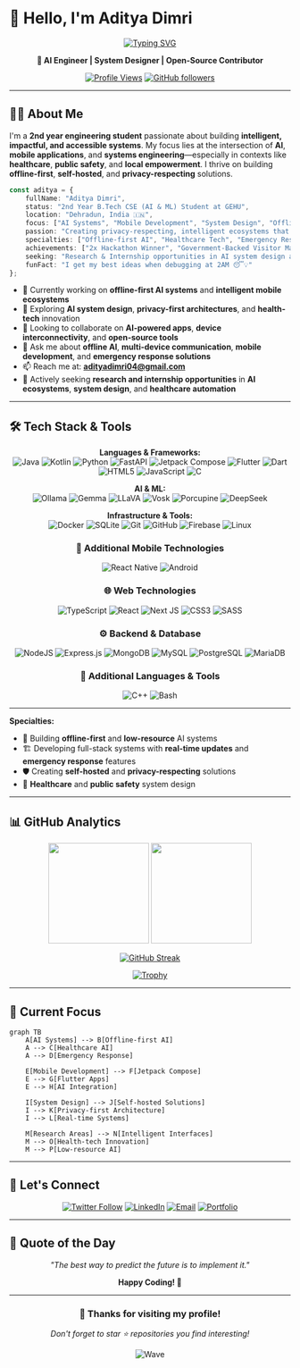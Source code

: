 # 👋 Hello, I'm Aditya Dimri

<div align="center">
  
[![Typing SVG](https://readme-typing-svg.herokuapp.com?font=Fira+Code&pause=1000&color=36BCF7&center=true&vCenter=true&width=600&lines=Offline-first+AI+Engineer;Healthcare+Tech+Innovator;System+Designer;Open-Source+Contributor;Building+Multi-device+Ecosystems)](https://git.io/typing-svg)

**🚀  AI Engineer | System Designer | Open-Source Contributor**

[![Profile Views](https://komarev.com/ghpvc/?username=Aadity31&label=Profile%20views&color=0e75b6&style=for-the-badge)](https://github.com/Aadity31)
[![GitHub followers](https://img.shields.io/github/followers/Aadity31?logo=github&style=for-the-badge&color=0e75b6&labelColor=1a1a1a)](https://github.com/Aadity31)

</div>

---

## 🧑‍💻 About Me

I'm a **2nd year engineering student** passionate about building **intelligent, impactful, and accessible systems**. My focus lies at the intersection of **AI**, **mobile applications**, and **systems engineering**—especially in contexts like **healthcare**, **public safety**, and **local empowerment**. I thrive on building **offline-first**, **self-hosted**, and **privacy-respecting** solutions.

```typescript
const aditya = {
    fullName: "Aditya Dimri",
    status: "2nd Year B.Tech CSE (AI & ML) Student at GEHU",
    location: "Dehradun, India 🇮🇳",
    focus: ["AI Systems", "Mobile Development", "System Design", "Offline Connectivity"],
    passion: "Creating privacy-respecting, intelligent ecosystems that assist in real-life use cases",
    specialties: ["Offline-first AI", "Healthcare Tech", "Emergency Response", "Multi-device Ecosystems"],
    achievements: ["2x Hackathon Winner", "Government-Backed Visitor Management System Developer"],
    seeking: "Research & Internship opportunities in AI system design and health-tech",
    funFact: "I get my best ideas when debugging at 2AM 😴💡"
};

```

- 🔭 Currently working on **offline-first AI systems** and **intelligent mobile ecosystems**
- 🌱 Exploring **AI system design**, **privacy-first architectures**, and **health-tech** innovation
- 👯 Looking to collaborate on **AI-powered apps**, **device interconnectivity**, and **open-source tools**
- 💬 Ask me about **offline AI**, **multi-device communication**, **mobile development**, and **emergency response solutions**
- 📫 Reach me at: **adityadimri04@gmail.com**
- 🎯 Actively seeking **research and internship opportunities** in **AI ecosystems**, **system design**, and **healthcare automation**

---

## 🛠️ Tech Stack & Tools
<div align="center">

**Languages & Frameworks:**  
![Java](https://img.shields.io/badge/java-%23ED8B00.svg?style=for-the-badge&logo=openjdk&logoColor=white)
![Kotlin](https://img.shields.io/badge/kotlin-%237F52FF.svg?style=for-the-badge&logo=kotlin&logoColor=white)
![Python](https://img.shields.io/badge/python-3670A0?style=for-the-badge&logo=python&logoColor=ffdd54)
![FastAPI](https://img.shields.io/badge/FastAPI-005571?style=for-the-badge&logo=fastapi)
![Jetpack Compose](https://img.shields.io/badge/Jetpack%20Compose-4285F4?style=for-the-badge&logo=jetpackcompose&logoColor=white)
![Flutter](https://img.shields.io/badge/Flutter-%2302569B.svg?style=for-the-badge&logo=Flutter&logoColor=white)
![Dart](https://img.shields.io/badge/dart-%230175C2.svg?style=for-the-badge&logo=dart&logoColor=white)
![HTML5](https://img.shields.io/badge/html5-%23E34F26.svg?style=for-the-badge&logo=html5&logoColor=white)
![JavaScript](https://img.shields.io/badge/javascript-%23323330.svg?style=for-the-badge&logo=javascript&logoColor=%23F7DF1E)
![C](https://img.shields.io/badge/c-%2300599C.svg?style=for-the-badge&logo=c&logoColor=white)

**AI & ML:**  
![Ollama](https://img.shields.io/badge/Ollama-000000?style=for-the-badge&logo=ollama&logoColor=white)
![Gemma](https://img.shields.io/badge/Gemma-4285F4?style=for-the-badge&logo=google&logoColor=white)
![LLaVA](https://img.shields.io/badge/LLaVA-FF6B35?style=for-the-badge)
![Vosk](https://img.shields.io/badge/Vosk-2E8B57?style=for-the-badge)
![Porcupine](https://img.shields.io/badge/Porcupine-00A86B?style=for-the-badge)
![DeepSeek](https://img.shields.io/badge/DeepSeek-1E3A8A?style=for-the-badge)

**Infrastructure & Tools:**  
![Docker](https://img.shields.io/badge/docker-%230db7ed.svg?style=for-the-badge&logo=docker&logoColor=white)
![SQLite](https://img.shields.io/badge/sqlite-%2307405e.svg?style=for-the-badge&logo=sqlite&logoColor=white)
![Git](https://img.shields.io/badge/git-%23F05033.svg?style=for-the-badge&logo=git&logoColor=white)
![GitHub](https://img.shields.io/badge/github-%23121011.svg?style=for-the-badge&logo=github&logoColor=white)
![Firebase](https://img.shields.io/badge/firebase-%23039BE5.svg?style=for-the-badge&logo=firebase)
![Linux](https://img.shields.io/badge/Linux-FCC624?style=for-the-badge&logo=linux&logoColor=black)


### 📱 Additional Mobile Technologies
![React Native](https://img.shields.io/badge/react_native-%2320232a.svg?style=for-the-badge&logo=react&logoColor=%2361DAFB)
![Android](https://img.shields.io/badge/Android-3DDC84?style=for-the-badge&logo=android&logoColor=white)

### 🌐 Web Technologies
![TypeScript](https://img.shields.io/badge/typescript-%23007ACC.svg?style=for-the-badge&logo=typescript&logoColor=white)
![React](https://img.shields.io/badge/react-%2320232a.svg?style=for-the-badge&logo=react&logoColor=%2361DAFB)
![Next JS](https://img.shields.io/badge/Next-black?style=for-the-badge&logo=next.js&logoColor=white)
![CSS3](https://img.shields.io/badge/css3-%231572B6.svg?style=for-the-badge&logo=css3&logoColor=white)
![SASS](https://img.shields.io/badge/SASS-hotpink.svg?style=for-the-badge&logo=SASS&logoColor=white)

### ⚙️ Backend & Database
![NodeJS](https://img.shields.io/badge/node.js-6DA55F?style=for-the-badge&logo=node.js&logoColor=white)
![Express.js](https://img.shields.io/badge/express.js-%23404d59.svg?style=for-the-badge&logo=express&logoColor=%2361DAFB)
![MongoDB](https://img.shields.io/badge/MongoDB-%234ea94b.svg?style=for-the-badge&logo=mongodb&logoColor=white)
![MySQL](https://img.shields.io/badge/mysql-%2300f.svg?style=for-the-badge&logo=mysql&logoColor=white)
![PostgreSQL](https://img.shields.io/badge/postgresql-%23316192.svg?style=for-the-badge&logo=postgresql&logoColor=white)
![MariaDB](https://img.shields.io/badge/MariaDB-003545?style=for-the-badge&logo=mariadb&logoColor=white)

### 🔧 Additional Languages & Tools
![C++](https://img.shields.io/badge/c++-%2300599C.svg?style=for-the-badge&logo=c%2B%2B&logoColor=white)
![Bash](https://img.shields.io/badge/bash-%23314152.svg?style=for-the-badge&logo=gnu-bash&logoColor=white)

</div>

---

**Specialties:**
- 🔋 Building **offline-first** and **low-resource** AI systems
- 🏗️ Developing full-stack systems with **real-time updates** and **emergency response** features
- 🛡️ Creating **self-hosted** and **privacy-respecting** solutions
- 🏥 **Healthcare** and **public safety** system design

---

## 📊 GitHub Analytics

<div align="center">
  
<img height="180em" src="https://github-readme-stats.vercel.app/api?username=Aadity31&show_icons=true&theme=tokyonight&include_all_commits=true&count_private=true"/>
<img height="180em" src="https://github-readme-stats.vercel.app/api/top-langs/?username=Aadity31&layout=compact&theme=tokyonight"/>

</div>

<div align="center">
  
[![GitHub Streak](https://github-readme-streak-stats-eight.vercel.app/?user=Aadity31&theme=tokyonight)](https://git.io/streak-stats)

</div>

<div align="center">
  
[![Trophy](https://github-profile-trophy.vercel.app/?username=Aadity31&theme=tokyonight&no-frame=false&no-bg=false&margin-w=4)](https://github.com/ryo-ma/github-profile-trophy)

</div>


---

## 🎯 Current Focus

```mermaid
graph TB
    A[AI Systems] --> B[Offline-first AI]
    A --> C[Healthcare AI]
    A --> D[Emergency Response]
    
    E[Mobile Development] --> F[Jetpack Compose]
    E --> G[Flutter Apps]
    E --> H[AI Integration]
    
    I[System Design] --> J[Self-hosted Solutions]
    I --> K[Privacy-first Architecture]
    I --> L[Real-time Systems]
    
    M[Research Areas] --> N[Intelligent Interfaces]
    M --> O[Health-tech Innovation]
    M --> P[Low-resource AI]
```

---

## 🤝 Let's Connect

<div align="center">

[![Twitter Follow](https://img.shields.io/twitter/follow/AadiDimri?logo=twitter&style=for-the-badge&color=1DA1F2&labelColor=1a1a1a)](https://x.com/AadiDimri)
[![LinkedIn](https://img.shields.io/badge/LinkedIn-0077B5?style=for-the-badge&logo=linkedin&logoColor=white)](https://www.linkedin.com/in/aditya-dimri-6553b6253/)
[![Email](https://img.shields.io/badge/Email-D14836?style=for-the-badge&logo=gmail&logoColor=white)](mailto:adityadimri04@gmail.com)
[![Portfolio](https://img.shields.io/badge/Portfolio-121212?style=for-the-badge&logo=vercel&logoColor=white)](https://portfolio-aditya1-eta.vercel.app/)

</div>


---

## 💭 Quote of the Day

<div align="center">
  
*"The best way to predict the future is to implement it."* 

**Happy Coding! 🚀**

</div>

---

<div align="center">
  
### 🌟 Thanks for visiting my profile! 
*Don't forget to star ⭐ repositories you find interesting!*

![Wave](https://raw.githubusercontent.com/mayhemantt/mayhemantt/Update/svg/Bottom.svg)

</div>
